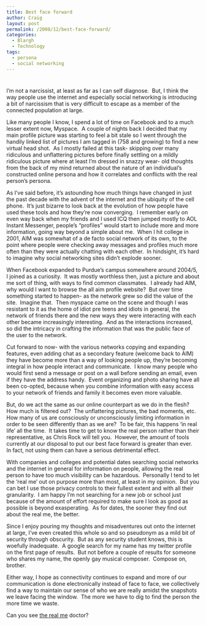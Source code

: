```yaml
---
title: Best face forward
author: Craig
layout: post
permalink: /2008/12/best-face-forward/
categories:
  - Blargh
  - Technology
tags:
  - persona
  - social networking
---
```

# 

I’m not a narcissist, at least as far as I can self diagnose.  But, I think the way people use the internet and especially social networking is introducing a bit of narcissism that is very difficult to escape as a member of the connected population at large.

Like many people I know, I spend a lot of time on Facebook and to a much lesser extent now, Myspace.  A couple of nights back I decided that my main profile picture was starting to feel a bit stale so I went through the handily linked list of pictures I am tagged in (758 and growing) to find a new virtual head shot.  As I mostly failed at this task- skipping over many ridiculous and unflattering pictures before finally settling on a mildly ridiculous picture where at least I’m dressed in snazzy wear- old thoughts from the back of my mind returned about the nature of an individual’s constructed online persona and how it correlates and conflicts with the real person’s persona.

As I’ve said before, it’s astounding how much things have changed in just the past decade with the advent of the internet and the ubiquity of the cell phone.  It’s just bizarre to look back at the evolution of how people have used these tools and how they’re now converging.  I remember early on even way back when my friends and I used ICQ then jumped mostly to AOL Instant Messenger, people’s “profiles” would start to include more and more information, going way beyond a simple about me.  When I hit college in 2001, AIM was somewhat of a de facto social network of its own, to the point where people were checking away messages and profiles much more often than they were actually chatting with each other.  In hindsight, it’s hard to imagine why social networking sites didn’t explode sooner.

When Facebook expanded to Purdue’s campus somewhere around 2004/5, I joined as a curiosity.  It was mostly worthless then, just a picture and about me sort of thing, with ways to find common classmates.  I already had AIM, why would I want to browse the all aim profile website?  But over time something started to happen- as the network grew so did the value of the site.  Imagine that.  Then myspace came on the scene and though I was resistant to it as the home of idiot pre teens and idiots in general, the network of friends there and the new ways they were interacting with each other became increasingly interesting.  And as the interactions increased, so did the intricacy in crafting the information that was the public face of the user to the network.

Cut forward to now- with the various networks copying and expanding features, even adding chat as a secondary feature (welcome back to AIM) they have become more than a way of looking people up, they’re becoming integral in how people interact and communicate.  I know many people who would first send a message or post on a wall before sending an email, even if they have the address handy.  Event organizing and photo sharing have all been co-opted, because when you combine information with easy access to your network of friends and family it becomes even more valuable.

But, do we act the same as our online counterpart as we do in the flesh?  How much is filtered out?  The unflattering pictures, the bad moments, etc.  How many of us are consciously or unconsciously limiting information in order to be seen differently than as we are?  To be fair, this happens ‘in real life’ all the time.  It takes time to get to know the real person rather than their representative, as Chris Rock will tell you.  However, the amount of tools currently at our disposal to put our best face forward is greater than ever.  In fact, not using them can have a serious detrimental effect.

With companies and colleges and potential dates searching social networks and the internet in general for information on people, allowing the real person to have too much visibility can be hazardous.  Personally I tend to let the ‘real me’ out on purpose more than most, at least in my opinion.  But you can bet I use those privacy controls to their fullest extent and with all their granularity.  I am happy I’m not searching for a new job or school just because of the amount of effort required to make sure I look as good as possible is beyond exasperating.  As for dates, the sooner they find out about the real me, the better.

Since I enjoy pouring my thoughts and misadventures out onto the internet at large, I’ve even created this whole so and so pseudonym as a mild bit of security through obscurity.  But as any security student knows, this is woefully inadequate.  A google search for my name has my twitter profile on the first page of results.  But not before a couple of results for someone who shares my name, the openly gay musical composer.  Compose on, brother.

Either way, I hope as connectivity continues to expand and more of our communication is done electronically instead of face to face, we collectively find a way to maintain our sense of who we are really amidst the snapshots we leave facing the window.  The more we have to dig to find the person the more time we waste.

Can you see [the real me](http://www.youtube.com/watch?v=pohhMx9EdNc) doctor?
